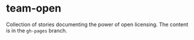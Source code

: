team-open
=========

Collection of stories documenting the power of open licensing. The content is in the `gh-pages` branch.
